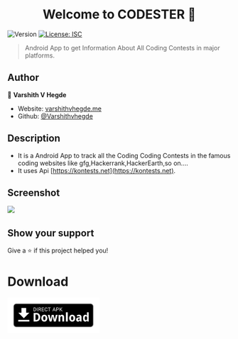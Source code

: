 
<h1 align="center">Welcome to CODESTER 👋</h1>
<p>
  <img alt="Version" src="https://img.shields.io/badge/version-1.0.0-blue.svg?cacheSeconds=2592000" />
  <a href="#" target="_blank">
    <img alt="License: ISC" src="https://img.shields.io/badge/License-ISC-yellow.svg" />
  </a>
</p>

> Android App to get Information About All Coding Contests in major platforms.


## Author

👤 **Varshith V Hegde**

* Website: [varshithvhegde.me](https://Varshithvhegde.github.io)
* Github: [@Varshithvhegde](https://github.com/Varshithvhegde)
## Description
- It is a Android App to track all the Coding Coding Contests in the famous coding websites like gfg,Hackerrank,HackerEarth,so on....
- It uses Api [https://kontests.net](https://kontests.net).

## Screenshot

<img src="https://user-images.githubusercontent.com/80502833/181905078-fd360307-4206-46d1-b54c-991b9ab9e234.jpg" width=300px/>

## Show your support

Give a ⭐️ if this project helped you!
# Download
[<img src="https://raw.githubusercontent.com/Varshithvhegde/Scan_Me/master/direct-apk-download.png"
      alt="Direct apk download"
      height="80">](https://github.com/Varshithvhegde/Codester/releases/download/v1.0.0/app-debug.apk) 
      
      
      
     
